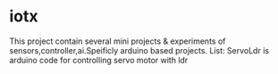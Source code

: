 # iotx
This project contain several mini projects &amp; experiments of sensors,controller,ai.Speificly arduino based projects.
List:
ServoLdr is arduino code for controlling servo motor with ldr
